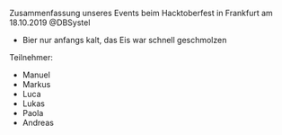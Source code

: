 Zusammenfassung unseres Events beim Hacktoberfest in Frankfurt am 18.10.2019 @DBSystel

- Bier nur anfangs kalt, das Eis war schnell geschmolzen

Teilnehmer:
- Manuel
- Markus
- Luca
- Lukas
- Paola
- Andreas
